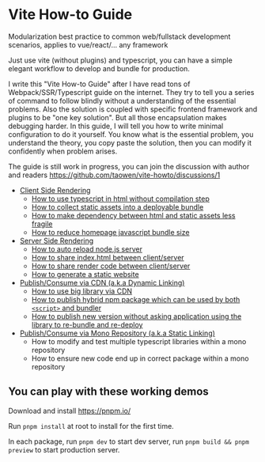 # Vite How-to Guide

Modularization best practice to common web/fullstack development scenarios, applies to vue/react/... any framework

Just use vite (without plugins) and typescript, you can have a simple elegant workflow to develop and bundle for production.

I write this "Vite How-to Guide" after I have read tons of Webpack/SSR/Typescript guide on the internet. They try to tell you a series of command to follow blindly without a understanding of the essential problems. Also the solution is coupled with specific frontend framework and plugins to be "one key solution". But all those encapsulation makes debugging harder. In this guide, I will tell you how to write minimal configuration to do it yourself. You know what is the essential problem, you understand the theory, you copy paste the solution, then you can modify it confidently when problem arises.

The guide is still work in progress, you can join the discussion with author and readers https://github.com/taowen/vite-howto/discussions/1

* [Client Side Rendering](./packages/CSR/)
    * [How to use typescript in html without compilation step](./packages/CSR/html-dependencies/)
    * [How to collect static assets into a deployable bundle](./packages/CSR/html-dependencies/)
    * [How to make dependency between html and static assets less fragile](./packages/CSR/everything-in-js/)
    * [How to reduce homepage javascript bundle size](./packages/CSR/reduce-homepage-size/)
* [Server Side Rendering](./packages/SSR/)
    * [How to auto reload node.js server](./packages/SSR/auto-reload-node-server/)
    * [How to share index.html between client/server](./packages/SSR/share-index-html/)
    * [How to share render code between client/server](./packages/SSR/isomorphic-render/)
    * [How to generate a static website](./packages/SSR/generate-static-website/)
* [Publish/Consume via CDN (a.k.a Dynamic Linking)](./packages/DYNAMIC-LINKING)
    * [How to use big library via CDN](./packages/DYNAMIC-LINKING/use-big-library-via-cdn)
    * [How to publish hybrid npm package which can be used by both `<script>` and bundler](./packages/DYNAMIC-LINKING/hybrid-npm-package/)
    * [How to publish new version without asking application using the library to re-bundle and re-deploy](./packages/DYNAMIC-LINKING/remote-package/)
* [Publish/Consume via Mono Repository (a.k.a Static Linking)](./packages/STATIC-LINKING)
    * How to modify and test multiple typescript libraries within a mono repository
    * How to ensure new code end up in correct package within a mono repository

## You can play with these working demos

Download and install https://pnpm.io/

Run `pnpm install` at root to install for the first time. 

In each package, run `pnpm dev` to start dev server, run `pnpm build && pnpm preview` to start production server.